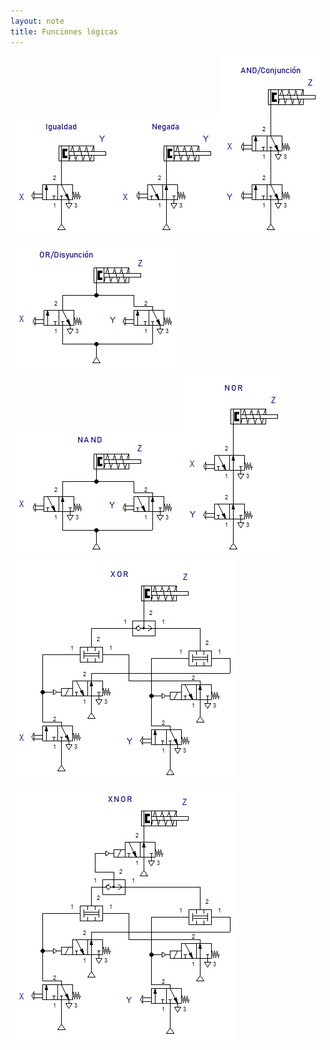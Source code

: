 ```yaml
---
layout: note
title: Funciones lógicas
---
```


![71fb8b31e464e610d75b8849fed51e85.png](../../img/29c76c4e5f5c42df8b843762fe2df965.png)![161d3c32c26b816ade8bad8e153ef5bd.png](../../img/d47e4abc49f74a9aa59615b638c86150.png)![8c6cc3096e3c0fb5071e4081edcf55e0.png](../../img/0c23c831d3454d4c9ce47a61528db032.png)![5ebc17a798e0f58ad32b22a2e7b690fa.png](../../img/7e3d756e57b344f783127be0e3754587.png)![6da83c9ba1a85ef9f282d385bd085a4a.png](../../img/4c96460ddf5b4499815b661085b5f01e.png)![7918d003cf7f25ad9bfab3fe54806bb7.png](../../img/cf99b46f14234ab9be4c1baa231456d1.png)![97e124022805bb908a5bfed24506872b.png](../../img/94024b5321e345178648485451a3748a.png)![4929bbd52afdcca80a16df86455095dc.png](../../img/5e3629e4352c41ccb18f0fa4578d0eaf.png)